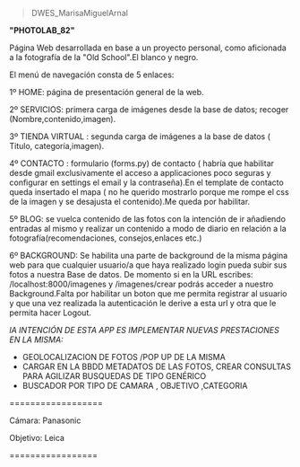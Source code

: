 
>DWES_MarisaMiguelArnal

**"PHOTOLAB_82"** 

Página Web desarrollada en base a un proyecto personal, como aficionada a la fotografía de la "Old School".El blanco y negro.

El menú de navegación consta de 5 enlaces:

1º HOME: página de presentación general de la web.

2º SERVICIOS: primera carga de imágenes desde la base de datos; recoger (Nombre,contenido,imagen).

3º TIENDA  VIRTUAL : segunda carga de imágenes a la base de datos ( Titulo, categoría,imagen).

4º CONTACTO : formulario (forms.py) de contacto ( habría que habilitar desde gmail exclusivamente el acceso a applicaciones poco seguras y configurar en settings el email y 
la contraseña).En el template de contacto queda insertado el mapa ( no he querido mostrarlo porque me rompe el css de la imagen y se desajusta el contenido).Me queda por habilitar.

5º BLOG: se vuelca contenido de las fotos con la intención de ir añadiendo entradas al mismo y realizar un contenido a modo de diario  en relación a la fotografía(recomendaciones, consejos,enlaces etc.)

6º BACKGROUND: Se habilita una parte de background de la misma página web para que cualquier usuario/a que haya realizado login pueda subir sus fotos a nuestra Base de datos.
De momento si en la URL escribes: /localhost:8000/imagenes y /imagenes/crear podrás acceder a nuestro Background.Falta por habilitar un boton que me permita registrar al usuario
y que una vez realizada la autenticación le derive a esta url y otra que le permita hacer Logout.

*lA INTENCIÓN DE ESTA APP ES IMPLEMENTAR NUEVAS PRESTACIONES EN LA MISMA:* 
 - GEOLOCALIZACION DE FOTOS /POP UP DE LA MISMA
 - CARGAR EN LA BBDD METADATOS DE LAS FOTOS, CREAR CONSULTAS PARA AGILIZAR  BUSQUEDAS DE TIPO GENÉRICO
 - BUSCADOR POR TIPO DE CAMARA , OBJETIVO ,CATEGORIA

==================

Cámara: Panasonic

Objetivo: Leica
 
=================
